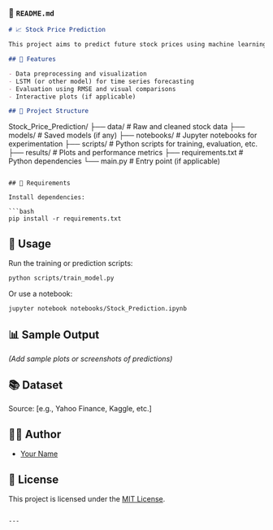 

### 📄 `README.md`

```markdown
# 📈 Stock Price Prediction

This project aims to predict future stock prices using machine learning techniques. It processes historical stock data and uses predictive modeling to forecast closing prices.

## 🧠 Features

- Data preprocessing and visualization
- LSTM (or other model) for time series forecasting
- Evaluation using RMSE and visual comparisons
- Interactive plots (if applicable)

## 📁 Project Structure

```

Stock\_Price\_Prediction/
├── data/                  # Raw and cleaned stock data
├── models/                # Saved models (if any)
├── notebooks/             # Jupyter notebooks for experimentation
├── scripts/               # Python scripts for training, evaluation, etc.
├── results/               # Plots and performance metrics
├── requirements.txt       # Python dependencies
└── main.py                # Entry point (if applicable)

````

## 🔧 Requirements

Install dependencies:

```bash
pip install -r requirements.txt
````

## 🚀 Usage

Run the training or prediction scripts:

```bash
python scripts/train_model.py
```

Or use a notebook:

```bash
jupyter notebook notebooks/Stock_Prediction.ipynb
```

## 📊 Sample Output

*(Add sample plots or screenshots of predictions)*

## 📚 Dataset

Source: \[e.g., Yahoo Finance, Kaggle, etc.]

## 🧑‍💻 Author

* [Your Name](https://github.com/YOUR_USERNAME)

## 📄 License

This project is licensed under the [MIT License](LICENSE).

```

---


